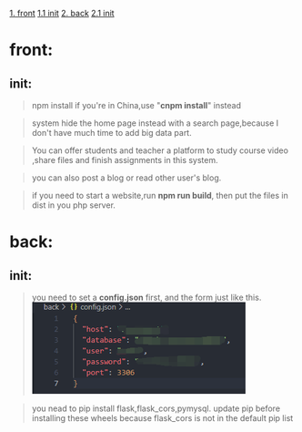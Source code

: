 <!-- [TOC] -->

[1. front](#front)
[1.1 init](#init)
[2. back](#back)
[2.1 init](#init-1)
# front:
## init:

>npm install
if you're in China,use "**cnpm install**" instead


>system hide the home page instead with a search page,because I don't have much time to add big data part.

>You can offer students and teacher a platform to study course video ,share files and finish assignments in this system.

>you can also post a blog or read other user's blog.

>if you need to start a website,run **npm run build**, then put the files in dist in you php server.

# back:
## init:
>you need to set a **config.json** first, and the form just like this.<br>
![alt config.json格式展示](./introimage/back_config_json_formdata.png)

>you nead to pip install flask,flask_cors,pymysql.
update pip before installing these wheels
because flask_cors is not in the default pip list

